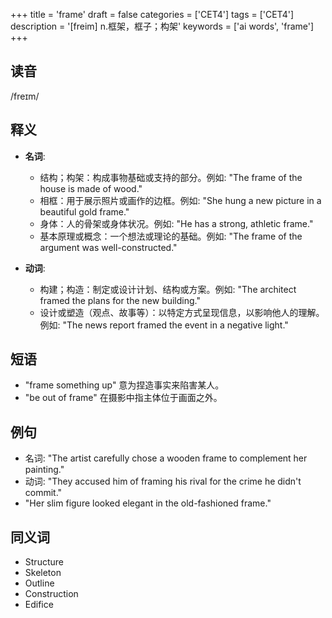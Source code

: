 +++
title = 'frame'
draft = false
categories = ['CET4']
tags = ['CET4']
description = '[freim] n.框架，框子；构架'
keywords = ['ai words', 'frame']
+++

## 读音
/freɪm/

## 释义
- **名词**:
  - 结构；构架：构成事物基础或支持的部分。例如: "The frame of the house is made of wood."
  - 相框：用于展示照片或画作的边框。例如: "She hung a new picture in a beautiful gold frame."
  - 身体：人的骨架或身体状况。例如: "He has a strong, athletic frame."
  - 基本原理或概念：一个想法或理论的基础。例如: "The frame of the argument was well-constructed."

- **动词**:
  - 构建；构造：制定或设计计划、结构或方案。例如: "The architect framed the plans for the new building."
  - 设计或塑造（观点、故事等）：以特定方式呈现信息，以影响他人的理解。例如: "The news report framed the event in a negative light."

## 短语
- "frame something up" 意为捏造事实来陷害某人。
- "be out of frame" 在摄影中指主体位于画面之外。

## 例句
- 名词: "The artist carefully chose a wooden frame to complement her painting."
- 动词: "They accused him of framing his rival for the crime he didn't commit."
- "Her slim figure looked elegant in the old-fashioned frame."

## 同义词
- Structure
- Skeleton
- Outline
- Construction
- Edifice
